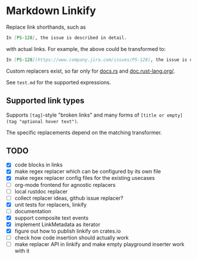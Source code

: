 # Markdown Linkify

Replace link shorthands, such as

```md
In [PS-128], the issue is described in detail.
```

with actual links. For example, the above could be transformed to:

```md
In [PS-128](https://www.company.jira.com/issues/PS-128), the issue is described in detail.
```

Custom replacers exist, so far only for [docs.rs](https://www.docs.rs) and [doc.rust-lang.org/](https://doc.rust-lang.org/stable/).

See `test.md` for the supported expressions.

## Supported link types

Supports `[tag]`-style "broken links" and many forms of `[title or empty](tag "optional hover text")`.

The specific replacements depend on the matching transformer.

## TODO

* [x] code blocks in links
* [x] make regex replacer which can be configured by its own file
* [x] make regex replacer config files for the existing usecases
* [ ] org-mode frontend for agnostic replacers
* [ ] local rustdoc replacer
* [ ] collect replacer ideas, github issue replacer?
* [x] unit tests for replacers, linkify
* [ ] documentation
* [x] support composite text events
* [x] implement LinkMetadata as iterator
* [x] figure out how to publish linkify on crates.io
* [ ] check how code insertion should actually work
* [ ] make replacer API in linkify and make empty playground inserter work with it
